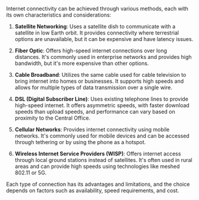 Internet connectivity can be achieved through various methods, each with its own characteristics and considerations:

1. **Satellite Networking**: Uses a satellite dish to communicate with a satellite in low Earth orbit. It provides connectivity where terrestrial options are unavailable, but it can be expensive and have latency issues.

2. **Fiber Optic**: Offers high-speed internet connections over long distances. It's commonly used in enterprise networks and provides high bandwidth, but it's more expensive than other options.

3. **Cable Broadband**: Utilizes the same cable used for cable television to bring internet into homes or businesses. It supports high speeds and allows for multiple types of data transmission over a single wire.

4. **DSL (Digital Subscriber Line)**: Uses existing telephone lines to provide high-speed internet. It offers asymmetric speeds, with faster download speeds than upload speeds, and performance can vary based on proximity to the Central Office.

5. **Cellular Networks**: Provides internet connectivity using mobile networks. It's commonly used for mobile devices and can be accessed through tethering or by using the phone as a hotspot.

6. **Wireless Internet Service Providers (WISP)**: Offers internet access through local ground stations instead of satellites. It's often used in rural areas and can provide high speeds using technologies like meshed 802.11 or 5G.

Each type of connection has its advantages and limitations, and the choice depends on factors such as availability, speed requirements, and cost.